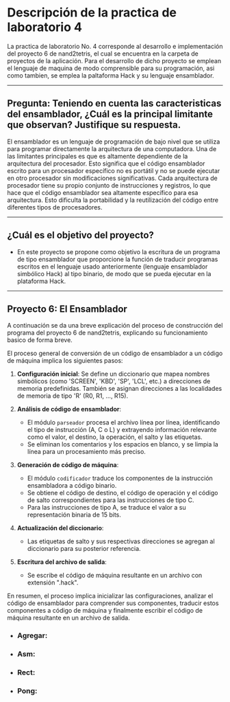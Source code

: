 # Descripción de la practica de laboratorio 4
La practica de laboratorio No. 4 corresponde al desarrollo e implementación del proyecto 6 de nand2tetris, el cual se encuentra en la carpeta de proyectos de la aplicación. Para el desarrollo de dicho proyecto se emplean el lenguaje de maquina de modo comprensible para su programación, asi como tambien, se emplea la paltaforma Hack y su lenguaje ensamblador.

***

## Pregunta: Teniendo en cuenta las caracteristicas del ensamblador, ¿Cuál es la principal limitante que observan? Justifique su respuesta.
El ensamblador es un lenguaje de programación de bajo nivel que se utiliza para programar directamente la arquitectura de una computadora. Una de las limitantes principales es que es altamente dependiente de la arquitectura del procesador. Esto significa que el código ensamblador escrito para un procesador específico no es portátil y no se puede ejecutar en otro procesador sin modificaciones significativas. Cada arquitectura de procesador tiene su propio conjunto de instrucciones y registros, lo que hace que el código ensamblador sea altamente específico para esa arquitectura. Esto dificulta la portabilidad y la reutilización del código entre diferentes tipos de procesadores.


***

## ¿Cuál es el objetivo del proyecto?

- En este proyecto se propone como objetivo la escritura de un programa de tipo ensamblador que proporcione la función de traducir programas escritos en el lenguaje usado anteriormente (lenguaje ensamblador simbólico Hack) al tipo binario, de modo que se pueda ejecutar en la plataforma Hack.

***

## Proyecto 6: El Ensamblador
A continuación se da una breve explicación del proceso de construcción del programa del proyecto 6 de nand2tetris, explicando su funcionamiento basico de forma breve.

El proceso general de conversión de un código de ensamblador a un código de máquina implica los siguientes pasos:

1. **Configuración inicial**: Se define un diccionario que mapea nombres simbólicos (como 'SCREEN', 'KBD', 'SP', 'LCL', etc.) a direcciones de memoria predefinidas. También se asignan direcciones a las localidades de memoria de tipo 'R' (R0, R1, ..., R15).

2. **Análisis de código de ensamblador**:
   - El módulo `parseador` procesa el archivo línea por línea, identificando el tipo de instrucción (A, C o L) y extrayendo información relevante como el valor, el destino, la operación, el salto y las etiquetas.
   - Se eliminan los comentarios y los espacios en blanco, y se limpia la línea para un procesamiento más preciso.

3. **Generación de código de máquina**:
   - El módulo `codificador` traduce los componentes de la instrucción ensambladora a código binario.
   - Se obtiene el código de destino, el código de operación y el código de salto correspondientes para las instrucciones de tipo C.
   - Para las instrucciones de tipo A, se traduce el valor a su representación binaria de 15 bits.

4. **Actualización del diccionario**:
   - Las etiquetas de salto y sus respectivas direcciones se agregan al diccionario para su posterior referencia.

5. **Escritura del archivo de salida**:
   - Se escribe el código de máquina resultante en un archivo con extensión ".hack".

En resumen, el proceso implica inicializar las configuraciones, analizar el código de ensamblador para comprender sus componentes, traducir estos componentes a código de máquina y finalmente escribir el código de máquina resultante en un archivo de salida.

- ### Agregar: 


- ### Asm:


- ### Rect:


- ### Pong: 





